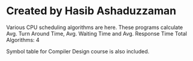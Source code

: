 # Created by Hasib Ashaduzzaman

Various CPU scheduling algorithms are here. These programs calculate Avg. Turn Around Time, Avg. Waiting Time and Avg. Response Time
Total Algorithms: 4

Symbol table for Compiler Design course is also included.
